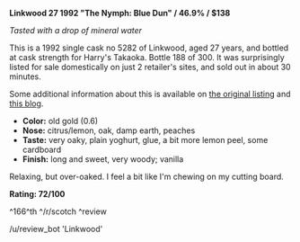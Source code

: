 **Linkwood 27 1992 "The Nymph: Blue Dun" / 46.9% / $138**

*Tasted with a drop of mineral water*

This is a 1992 single cask no 5282 of Linkwood, aged 27 years, and bottled at cask strength for Harry's Takaoka.  Bottle 188 of 300.  It was surprisingly listed for sale domestically on just 2 retailer's sites, and sold out in about 30 minutes.

Some additional information about this is available on [the original listing](https://www.wakatsuru.co.jp/archives/1865) and [this blog](http://whiskywarehouse.blog.jp/archives/1077415759.html).

* **Color:** old gold (0.6)
* **Nose:** citrus/lemon, oak, damp earth, peaches 
* **Taste:** very oaky, plain yoghurt, glue, a bit more lemon peel, some cardboard
* **Finish:** long and sweet, very woody; vanilla

Relaxing, but over-oaked.  I feel a bit like I'm chewing on my cutting board.

**Rating: 72/100**

^166^th ^/r/scotch ^review

/u/review_bot 'Linkwood'
